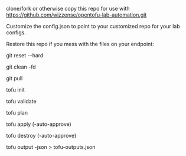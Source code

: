 clone/fork or otherwise copy this repo for use with https://github.com/wizzense/opentofu-lab-automation.git

Customize the config.json to point to your customized repo for your lab configs.


Restore this repo if you mess with the files on your endpoint:

git reset --hard

git clean -fd

git pull 

tofu init

tofu validate

tofu plan 

tofu apply (-auto-approve)

tofu destroy (-auto-approve)

tofu output -json > tofu-outputs.json
